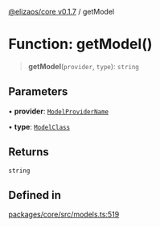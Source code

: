 [@elizaos/core v0.1.7](../index.md) / getModel

# Function: getModel()

> **getModel**(`provider`, `type`): `string`

## Parameters

• **provider**: [`ModelProviderName`](../enumerations/ModelProviderName.md)

• **type**: [`ModelClass`](../enumerations/ModelClass.md)

## Returns

`string`

## Defined in

[packages/core/src/models.ts:519](https://github.com/bbopar/eliza/blob/main/packages/core/src/models.ts#L519)

